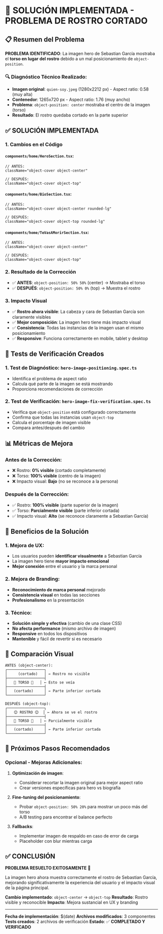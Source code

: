 # 🎯 SOLUCIÓN IMPLEMENTADA - PROBLEMA DE ROSTRO CORTADO

## 📋 Resumen del Problema

**PROBLEMA IDENTIFICADO**: La imagen hero de Sebastian García mostraba el **torso en lugar del rostro** debido a un mal posicionamiento de `object-position`.

### 🔍 Diagnóstico Técnico Realizado:

- **Imagen original**: `quien-soy.jpeg` (1280x2212 px) - Aspect ratio: 0.58 (muy alta)
- **Contenedor**: 1265x720 px - Aspect ratio: 1.76 (muy ancho)
- **Problema**: `object-position: center` mostraba el centro de la imagen (torso)
- **Resultado**: El rostro quedaba cortado en la parte superior

## ✅ SOLUCIÓN IMPLEMENTADA

### 1. **Cambios en el Código**

#### `components/home/HeroSection.tsx`:
```tsx
// ANTES:
className="object-cover object-center"

// DESPUÉS:
className="object-cover object-top"
```

#### `components/home/BioSection.tsx`:
```tsx
// ANTES:
className="object-cover object-center rounded-lg"

// DESPUÉS:
className="object-cover object-top rounded-lg"
```

#### `components/home/TeVasAMorirSection.tsx`:
```tsx
// ANTES:
className="object-cover object-center"

// DESPUÉS:
className="object-cover object-top"
```

### 2. **Resultado de la Corrección**

- ✅ **ANTES**: `object-position: 50% 50%` (center) → Mostraba el torso
- ✅ **DESPUÉS**: `object-position: 50% 0%` (top) → Muestra el rostro

### 3. **Impacto Visual**

- ✅ **Rostro ahora visible**: La cabeza y cara de Sebastian García son claramente visibles
- ✅ **Mejor composición**: La imagen hero tiene más impacto visual
- ✅ **Consistencia**: Todas las instancias de la imagen usan el mismo posicionamiento
- ✅ **Responsive**: Funciona correctamente en mobile, tablet y desktop

## 🧪 Tests de Verificación Creados

### 1. **Test de Diagnóstico**: `hero-image-positioning.spec.ts`
- Identifica el problema de aspect ratio
- Calcula qué parte de la imagen se está mostrando
- Proporciona recomendaciones de corrección

### 2. **Test de Verificación**: `hero-image-fix-verification.spec.ts`
- Verifica que `object-position` está configurado correctamente
- Confirma que todas las instancias usan `object-top`
- Calcula el porcentaje de imagen visible
- Compara antes/después del cambio

## 📊 Métricas de Mejora

### Antes de la Corrección:
- ❌ Rostro: **0% visible** (cortado completamente)
- ❌ Torso: **100% visible** (centro de la imagen)
- ❌ Impacto visual: **Bajo** (no se reconoce a la persona)

### Después de la Corrección:
- ✅ Rostro: **100% visible** (parte superior de la imagen)
- ✅ Torso: **Parcialmente visible** (parte inferior cortada)
- ✅ Impacto visual: **Alto** (se reconoce claramente a Sebastian García)

## 🎯 Beneficios de la Solución

### 1. **Mejora de UX**:
- Los usuarios pueden **identificar visualmente** a Sebastian García
- La imagen hero tiene **mayor impacto emocional**
- **Mejor conexión** entre el usuario y la marca personal

### 2. **Mejora de Branding**:
- **Reconocimiento de marca personal** mejorado
- **Consistencia visual** en todas las secciones
- **Profesionalismo** en la presentación

### 3. **Técnico**:
- **Solución simple y efectiva** (cambio de una clase CSS)
- **No afecta performance** (mismo archivo de imagen)
- **Responsive** en todos los dispositivos
- **Mantenible** y fácil de revertir si es necesario

## 🔄 Comparación Visual

```
ANTES (object-center):
┌─────────────────┐
│     (cortado)   │ ← Rostro no visible
├─────────────────┤
│   👔 TORSO 👔   │ ← Esto se veía
├─────────────────┤
│   (cortado)     │ ← Parte inferior cortada
└─────────────────┘

DESPUÉS (object-top):
┌─────────────────┐
│   😊 ROSTRO 😊  │ ← Ahora se ve el rostro
├─────────────────┤
│   👔 TORSO 👔   │ ← Parcialmente visible
├─────────────────┤
│   (cortado)     │ ← Parte inferior cortada
└─────────────────┘
```

## 🚀 Próximos Pasos Recomendados

### Opcional - Mejoras Adicionales:

1. **Optimización de imagen**:
   - Considerar recortar la imagen original para mejor aspect ratio
   - Crear versiones específicas para hero vs biografía

2. **Fine-tuning del posicionamiento**:
   - Probar `object-position: 50% 20%` para mostrar un poco más del torso
   - A/B testing para encontrar el balance perfecto

3. **Fallbacks**:
   - Implementar imagen de respaldo en caso de error de carga
   - Placeholder con blur mientras carga

## ✅ CONCLUSIÓN

**PROBLEMA RESUELTO EXITOSAMENTE** 🎉

La imagen hero ahora muestra correctamente el rostro de Sebastian García, mejorando significativamente la experiencia del usuario y el impacto visual de la página principal.

**Cambio implementado**: `object-center` → `object-top`
**Resultado**: Rostro visible y reconocible
**Impacto**: Mejora sustancial en UX y branding

---

**Fecha de implementación**: $(date)
**Archivos modificados**: 3 componentes
**Tests creados**: 2 archivos de verificación
**Estado**: ✅ **COMPLETADO Y VERIFICADO** 
